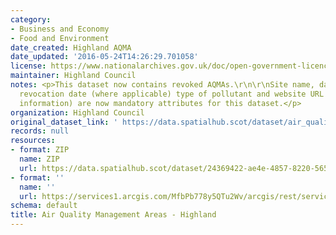 ```yaml
---
category:
- Business and Economy
- Food and Environment
date_created: Highland AQMA
date_updated: '2016-05-24T14:26:29.701058'
license: https://www.nationalarchives.gov.uk/doc/open-government-licence/version/3/
maintainer: Highland Council
notes: <p>This dataset now contains revoked AQMAs.\r\n\r\nSite name, date designated,
  revocation date (where applicable) type of pollutant and website URL (with more
  information) are now mandatory attributes for this dataset.</p>
organization: Highland Council
original_dataset_link: ' https://data.spatialhub.scot/dataset/air_quality_management_areas-hi'
records: null
resources:
- format: ZIP
  name: ZIP
  url: https://data.spatialhub.scot/dataset/24369422-ae4e-4857-8220-5659cc687804/resource/de720d0b-1c2d-4f93-99ff-8551f64f2123/download/highland-aqma.zip
- format: ''
  name: ''
  url: https://services1.arcgis.com/MfbPb778y5QTu2Wv/arcgis/rest/services/AirQualityManagementAreas/FeatureServer/0/query?outFields=*&where=1%3D1
schema: default
title: Air Quality Management Areas - Highland
---
```

